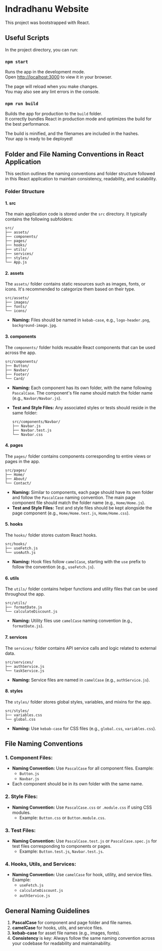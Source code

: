 # Indradhanu Website

This project was bootstrapped with React.

## Useful Scripts

In the project directory, you can run:

### `npm start`

Runs the app in the development mode.\
Open [http://localhost:3000](http://localhost:3000) to view it in your browser.

The page will reload when you make changes.\
You may also see any lint errors in the console.

### `npm run build`

Builds the app for production to the `build` folder.\
It correctly bundles React in production mode and optimizes the build for the best performance.

The build is minified, and the filenames are included in the hashes.\
Your app is ready to be deployed!

[//]: <> (Still needs modifications)

## Folder and File Naming Conventions in React Application

This section outlines the naming conventions and folder structure followed in this React application to maintain consistency, readability, and scalability.

### Folder Structure

#### 1. **src**

The main application code is stored under the `src` directory. It typically contains the following subfolders:

```
src/
├── assets/
├── components/
├── pages/
├── hooks/
├── utils/
├── services/
├── styles/
└── App.js
```

#### 2. **assets**

The `assets/` folder contains static resources such as images, fonts, or icons. It's recommended to categorize them based on their type.

```
src/assets/
├── images/
├── fonts/
└── icons/
```

- **Naming:** Files should be named in `kebab-case`, e.g., `logo-header.png`, `background-image.jpg`.

#### 3. **components**

The `components/` folder holds reusable React components that can be used across the app.

```
src/components/
├── Button/
├── Navbar/
├── Footer/
└── Card/
```

- **Naming:** Each component has its own folder, with the name following `PascalCase`. The component's file name should match the folder name (e.g., `Navbar/Navbar.js`).
- **Test and Style Files:** Any associated styles or tests should reside in the same folder:

  ```
  src/components/Navbar/
  ├── Navbar.js
  ├── Navbar.test.js
  └── Navbar.css
  ```

#### 4. **pages**

The `pages/` folder contains components corresponding to entire views or pages in the app.

```
src/pages/
├── Home/
├── About/
└── Contact/
```

- **Naming:** Similar to components, each page should have its own folder and follow the `PascalCase` naming convention. The main page component file should match the folder name (e.g., `Home/Home.js`).
- **Test and Style Files:** Test and style files should be kept alongside the page component (e.g., `Home/Home.test.js`, `Home/Home.css`).

#### 5. **hooks**

The `hooks/` folder stores custom React hooks.

```
src/hooks/
├── useFetch.js
└── useAuth.js
```

- **Naming:** Hook files follow `camelCase`, starting with the `use` prefix to follow the convention (e.g., `useFetch.js`).

#### 6. **utils**

The `utils/` folder contains helper functions and utility files that can be used throughout the app.

```
src/utils/
├── formatDate.js
└── calculateDiscount.js
```

- **Naming:** Utility files use `camelCase` naming convention (e.g., `formatDate.js`).

#### 7. **services**

The `services/` folder contains API service calls and logic related to external data.

```
src/services/
├── authService.js
└── taskService.js
```

- **Naming:** Service files are named in `camelCase` (e.g., `authService.js`).

#### 8. **styles**

The `styles/` folder stores global styles, variables, and mixins for the app.

```
src/styles/
├── variables.css
└── global.css
```

- **Naming:** Use `kebab-case` for CSS files (e.g., `global.css`, `variables.css`).

## File Naming Conventions

### 1. **Component Files:**

- **Naming Convention:** Use `PascalCase` for all component files. Example:
  - `Button.js`
  - `Navbar.js`
- Each component should be in its own folder with the same name.

### 2. **Style Files:**

- **Naming Convention:** Use `PascalCase.css` or `.module.css` if using CSS modules.
  - Example: `Button.css` or `Button.module.css`.

### 3. **Test Files:**

- **Naming Convention:** Use `PascalCase.test.js` or `PascalCase.spec.js` for test files corresponding to components or pages.
  - Example: `Button.test.js`, `Navbar.test.js`.

### 4. **Hooks, Utils, and Services:**

- **Naming Convention:** Use `camelCase` for hook, utility, and service files. Example:
  - `useFetch.js`
  - `calculateDiscount.js`
  - `authService.js`

## General Naming Guidelines

1. **PascalCase** for component and page folder and file names.
2. **camelCase** for hooks, utils, and service files.
3. **kebab-case** for asset file names (e.g., images, fonts).
4. **Consistency** is key: Always follow the same naming convention across your codebase for readability and maintainability.
